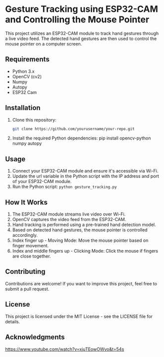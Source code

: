 # Gesture Tracking using ESP32-CAM and Controlling the Mouse Pointer

This project utilizes an ESP32-CAM module to track hand gestures through a live video feed. The detected hand gestures are then used to control the mouse pointer on a computer screen.

## Requirements
- Python 3.x
- OpenCV (cv2)
- Numpy
- Autopy
- ESP32 Cam

## Installation
1. Clone this repository:
   ```bash
   git clone https://github.com/yourusername/your-repo.git
2. Install the required Python dependencies:
pip install opencv-python numpy autopy

## Usage
1. Connect your ESP32-CAM module and ensure it's accessible via Wi-Fi.
2. Update the url variable in the Python script with the IP address and port of your ESP32-CAM module.
3. Run the Python script:
  `python gesture_tracking.py`

## How It Works
1. The ESP32-CAM module streams live video over Wi-Fi.
2. OpenCV captures the video feed from the ESP32-CAM.
3. Hand tracking is performed using a pre-trained hand detection model.
4. Based on detected hand gestures, the mouse pointer is controlled accordingly.
5. Index finger up - Moving Mode: Move the mouse pointer based on finger movement.
6. Index and middle fingers up - Clicking Mode: Click the mouse if fingers are close together.

## Contributing
Contributions are welcome! If you want to improve this project, feel free to submit a pull request.

## License
This project is licensed under the MIT License - see the LICENSE file for details.

## Acknowledgments
https://www.youtube.com/watch?v=xjuTEowOWvo&t=54s
